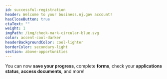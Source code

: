 ```yaml
---
id: successful-registration
header: Welcome to your business.nj.gov account!
hasCloseButton: true
ctaText: ""
weight: 1
imgPath: /img/check-mark-circular-blue.svg
color: accent-cool-darker
headerBackgroundColor: cool-lighter
borderColor: secondary-light
section: above-opportunities
---
```


You can now **save your progress**, complete **forms**, check your **applications status**, **access documents**, and more!
